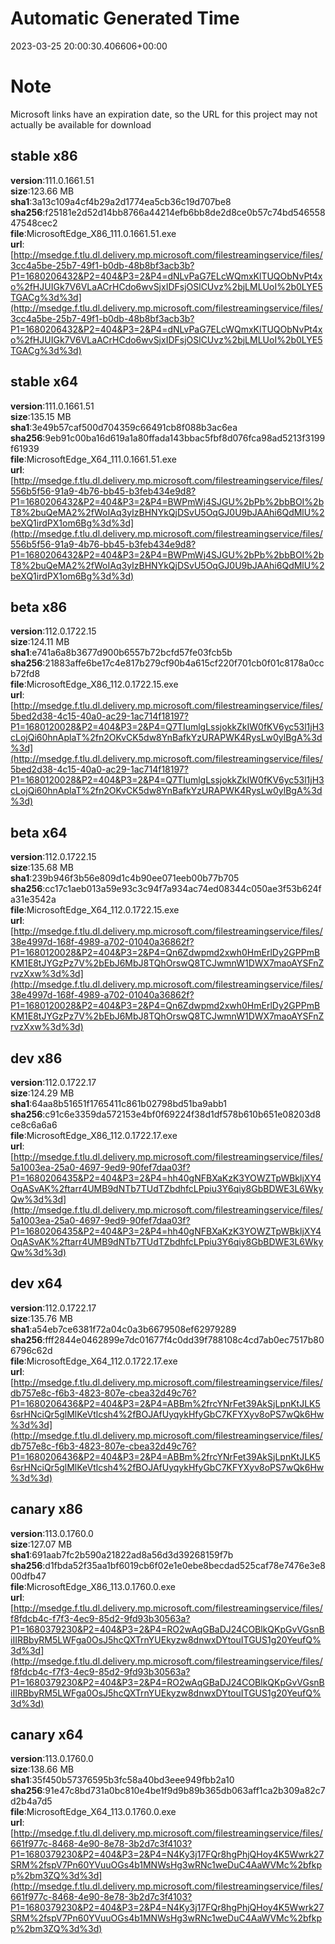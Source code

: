 # Automatic Generated Time
2023-03-25 20:00:30.406606+00:00

# Note
Microsoft links have an expiration date, so the URL for this project may not actually be available for download

## stable x86
**version**:111.0.1661.51  
**size**:123.66 MB  
**sha1**:3a13c109a4cf4b29a2d1774ea5cb36c19d707be8  
**sha256**:f25181e2d52d14bb8766a44214efb6bb8de2d8ce0b57c74bd54655847548cec2  
**file**:MicrosoftEdge_X86_111.0.1661.51.exe  
**url**:[http://msedge.f.tlu.dl.delivery.mp.microsoft.com/filestreamingservice/files/3cc4a5be-25b7-49f1-b0db-48b8bf3acb3b?P1=1680206432&P2=404&P3=2&P4=dNLvPaG7ELcWQmxKlTUQObNvPt4xo%2fHJUIGk7V6VLaACrHCdo6wvSjxIDFsjOSlCUvz%2bjLMLUoI%2b0LYE5TGACg%3d%3d](http://msedge.f.tlu.dl.delivery.mp.microsoft.com/filestreamingservice/files/3cc4a5be-25b7-49f1-b0db-48b8bf3acb3b?P1=1680206432&P2=404&P3=2&P4=dNLvPaG7ELcWQmxKlTUQObNvPt4xo%2fHJUIGk7V6VLaACrHCdo6wvSjxIDFsjOSlCUvz%2bjLMLUoI%2b0LYE5TGACg%3d%3d)  

## stable x64
**version**:111.0.1661.51  
**size**:135.15 MB  
**sha1**:3e49b57caf500d704359c66491cb8f088b3ac6ea  
**sha256**:9eb91c00ba16d619a1a80ffada143bbac5fbf8d076fca98ad5213f3199f61939  
**file**:MicrosoftEdge_X64_111.0.1661.51.exe  
**url**:[http://msedge.f.tlu.dl.delivery.mp.microsoft.com/filestreamingservice/files/556b5f56-91a9-4b76-bb45-b3feb434e9d8?P1=1680206432&P2=404&P3=2&P4=BWPmWj4SJGU%2bPb%2bbBOI%2bT8%2buQeMA2%2fWoIAq3yIzBHNYkQjDSvU5OqGJ0U9bJAAhi6QdMlU%2beXQ1irdPX1om6Bg%3d%3d](http://msedge.f.tlu.dl.delivery.mp.microsoft.com/filestreamingservice/files/556b5f56-91a9-4b76-bb45-b3feb434e9d8?P1=1680206432&P2=404&P3=2&P4=BWPmWj4SJGU%2bPb%2bbBOI%2bT8%2buQeMA2%2fWoIAq3yIzBHNYkQjDSvU5OqGJ0U9bJAAhi6QdMlU%2beXQ1irdPX1om6Bg%3d%3d)  

## beta x86
**version**:112.0.1722.15  
**size**:124.11 MB  
**sha1**:e741a6a8b3677d900b6557b72bcfd57fe03fcb5b  
**sha256**:21883affe6be17c4e817b279cf90b4a615cf220f701cb0f01c8178a0ccb72fd8  
**file**:MicrosoftEdge_X86_112.0.1722.15.exe  
**url**:[http://msedge.f.tlu.dl.delivery.mp.microsoft.com/filestreamingservice/files/5bed2d38-4c15-40a0-ac29-1ac714f18197?P1=1680120028&P2=404&P3=2&P4=Q7TIumlgLssjokkZkIW0fKV6yc53l1jH3cLojQi60hnAplaT%2fn2OKvCK5dw8YnBafkYzURAPWK4RysLw0ylBgA%3d%3d](http://msedge.f.tlu.dl.delivery.mp.microsoft.com/filestreamingservice/files/5bed2d38-4c15-40a0-ac29-1ac714f18197?P1=1680120028&P2=404&P3=2&P4=Q7TIumlgLssjokkZkIW0fKV6yc53l1jH3cLojQi60hnAplaT%2fn2OKvCK5dw8YnBafkYzURAPWK4RysLw0ylBgA%3d%3d)  

## beta x64
**version**:112.0.1722.15  
**size**:135.68 MB  
**sha1**:239b946f3b56e809d1c4b90ee071eeb00b77b705  
**sha256**:cc17c1aeb013a59e93c3c94f7a934ac74ed08344c050ae3f53b624fa31e3542a  
**file**:MicrosoftEdge_X64_112.0.1722.15.exe  
**url**:[http://msedge.f.tlu.dl.delivery.mp.microsoft.com/filestreamingservice/files/38e4997d-168f-4989-a702-01040a36862f?P1=1680120028&P2=404&P3=2&P4=Qn6Zdwpmd2xwh0HmErlDy2GPPmBKM1E8tJYGzPz7V%2bEbJ6MbJ8TQhOrswQ8TCJwmnW1DWX7maoAYSFnZrvzXxw%3d%3d](http://msedge.f.tlu.dl.delivery.mp.microsoft.com/filestreamingservice/files/38e4997d-168f-4989-a702-01040a36862f?P1=1680120028&P2=404&P3=2&P4=Qn6Zdwpmd2xwh0HmErlDy2GPPmBKM1E8tJYGzPz7V%2bEbJ6MbJ8TQhOrswQ8TCJwmnW1DWX7maoAYSFnZrvzXxw%3d%3d)  

## dev x86
**version**:112.0.1722.17  
**size**:124.29 MB  
**sha1**:64aa8b51651f1765411c861b02798bd51ba9abb1  
**sha256**:c91c6e3359da572153e4bf0f69224f38d1df578b610b651e08203d8ce8c6a6a6  
**file**:MicrosoftEdge_X86_112.0.1722.17.exe  
**url**:[http://msedge.f.tlu.dl.delivery.mp.microsoft.com/filestreamingservice/files/5a1003ea-25a0-4697-9ed9-90fef7daa03f?P1=1680206435&P2=404&P3=2&P4=hh40gNFBXaKzK3YOWZTpWBkljXY4OqASvAK%2ftarr4UMB9dNTb7TUdTZbdhfcLPpiu3Y6qiy8GbBDWE3L6WkyQw%3d%3d](http://msedge.f.tlu.dl.delivery.mp.microsoft.com/filestreamingservice/files/5a1003ea-25a0-4697-9ed9-90fef7daa03f?P1=1680206435&P2=404&P3=2&P4=hh40gNFBXaKzK3YOWZTpWBkljXY4OqASvAK%2ftarr4UMB9dNTb7TUdTZbdhfcLPpiu3Y6qiy8GbBDWE3L6WkyQw%3d%3d)  

## dev x64
**version**:112.0.1722.17  
**size**:135.76 MB  
**sha1**:a54eb7ce6381f72a04c0a3b6679508ef62979289  
**sha256**:fff2844e0462899e7dc01677f4c0dd39f788108c4cd7ab0ec7517b806796c62d  
**file**:MicrosoftEdge_X64_112.0.1722.17.exe  
**url**:[http://msedge.f.tlu.dl.delivery.mp.microsoft.com/filestreamingservice/files/db757e8c-f6b3-4823-807e-cbea32d49c76?P1=1680206436&P2=404&P3=2&P4=ABBm%2frcYNrFet39AkSjLpnKtJLK56srHNciQr5glMlKeVtlcsh4%2fBOJAfUyqykHfyGbC7KFYXyv8oPS7wQk6Hw%3d%3d](http://msedge.f.tlu.dl.delivery.mp.microsoft.com/filestreamingservice/files/db757e8c-f6b3-4823-807e-cbea32d49c76?P1=1680206436&P2=404&P3=2&P4=ABBm%2frcYNrFet39AkSjLpnKtJLK56srHNciQr5glMlKeVtlcsh4%2fBOJAfUyqykHfyGbC7KFYXyv8oPS7wQk6Hw%3d%3d)  

## canary x86
**version**:113.0.1760.0  
**size**:127.07 MB  
**sha1**:691aab7fc2b590a21822ad8a56d3d39268159f7b  
**sha256**:d1fbda52f35aa1bf6019cb6f02e1e0ebe8becdad525caf78e7476e3e800dfb47  
**file**:MicrosoftEdge_X86_113.0.1760.0.exe  
**url**:[http://msedge.f.tlu.dl.delivery.mp.microsoft.com/filestreamingservice/files/f8fdcb4c-f7f3-4ec9-85d2-9fd93b30563a?P1=1680379230&P2=404&P3=2&P4=RO2wAqGBaDJ24COBlkQKpGvVGsnBiIIRBbyRM5LWFga0OsJ5hcQXTrnYUEkyzw8dnwxDYtouITGUS1g20YeufQ%3d%3d](http://msedge.f.tlu.dl.delivery.mp.microsoft.com/filestreamingservice/files/f8fdcb4c-f7f3-4ec9-85d2-9fd93b30563a?P1=1680379230&P2=404&P3=2&P4=RO2wAqGBaDJ24COBlkQKpGvVGsnBiIIRBbyRM5LWFga0OsJ5hcQXTrnYUEkyzw8dnwxDYtouITGUS1g20YeufQ%3d%3d)  

## canary x64
**version**:113.0.1760.0  
**size**:138.66 MB  
**sha1**:35f450b57376595b3fc58a40bd3eee949fbb2a10  
**sha256**:91e47c8bd731a0bc810e4be1f9d9b89b365db063aff1ca2b309a82c7d2b4a7d5  
**file**:MicrosoftEdge_X64_113.0.1760.0.exe  
**url**:[http://msedge.f.tlu.dl.delivery.mp.microsoft.com/filestreamingservice/files/661f977c-8468-4e90-8e78-3b2d7c3f4103?P1=1680379230&P2=404&P3=2&P4=N4Ky3j17FQr8hgPhjQHoy4K5Wwrk27SRM%2fspV7Pn60YVuuOGs4b1MNWsHg3wRNc1weDuC4AaWVMc%2bfkpp%2bm3ZQ%3d%3d](http://msedge.f.tlu.dl.delivery.mp.microsoft.com/filestreamingservice/files/661f977c-8468-4e90-8e78-3b2d7c3f4103?P1=1680379230&P2=404&P3=2&P4=N4Ky3j17FQr8hgPhjQHoy4K5Wwrk27SRM%2fspV7Pn60YVuuOGs4b1MNWsHg3wRNc1weDuC4AaWVMc%2bfkpp%2bm3ZQ%3d%3d)  

